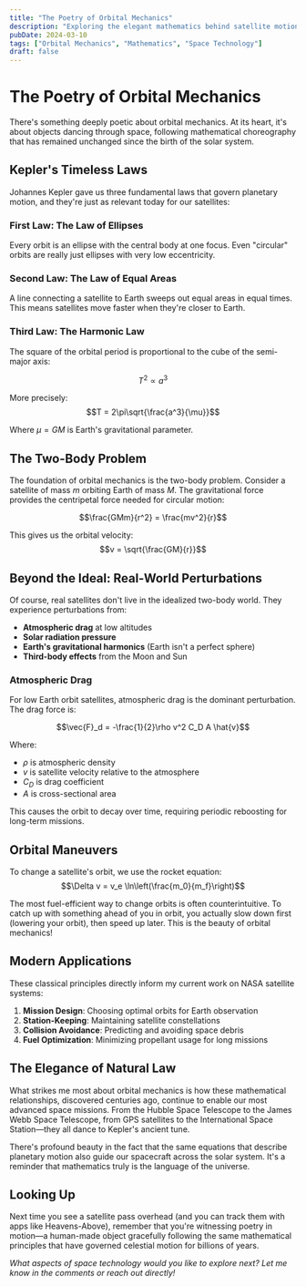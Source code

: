 ```yaml
---
title: "The Poetry of Orbital Mechanics"
description: "Exploring the elegant mathematics behind satellite motion and why Kepler's laws are more relevant than ever."
pubDate: 2024-03-10
tags: ["Orbital Mechanics", "Mathematics", "Space Technology"]
draft: false
---
```


# The Poetry of Orbital Mechanics

There's something deeply poetic about orbital mechanics. At its heart, it's about objects dancing through space, following mathematical choreography that has remained unchanged since the birth of the solar system.

## Kepler's Timeless Laws

Johannes Kepler gave us three fundamental laws that govern planetary motion, and they're just as relevant today for our satellites:

### First Law: The Law of Ellipses
Every orbit is an ellipse with the central body at one focus. Even "circular" orbits are really just ellipses with very low eccentricity.

### Second Law: The Law of Equal Areas
A line connecting a satellite to Earth sweeps out equal areas in equal times. This means satellites move faster when they're closer to Earth.

### Third Law: The Harmonic Law
The square of the orbital period is proportional to the cube of the semi-major axis:

$$T^2 \propto a^3$$

More precisely:
$$T = 2\pi\sqrt{\frac{a^3}{\mu}}$$

Where $\mu = GM$ is Earth's gravitational parameter.

## The Two-Body Problem

The foundation of orbital mechanics is the two-body problem. Consider a satellite of mass $m$ orbiting Earth of mass $M$. The gravitational force provides the centripetal force needed for circular motion:

$$\frac{GMm}{r^2} = \frac{mv^2}{r}$$

This gives us the orbital velocity:
$$v = \sqrt{\frac{GM}{r}}$$

## Beyond the Ideal: Real-World Perturbations

Of course, real satellites don't live in the idealized two-body world. They experience perturbations from:

- **Atmospheric drag** at low altitudes
- **Solar radiation pressure** 
- **Earth's gravitational harmonics** (Earth isn't a perfect sphere)
- **Third-body effects** from the Moon and Sun

### Atmospheric Drag

For low Earth orbit satellites, atmospheric drag is the dominant perturbation. The drag force is:

$$\vec{F}_d = -\frac{1}{2}\rho v^2 C_D A \hat{v}$$

Where:
- $\rho$ is atmospheric density
- $v$ is satellite velocity relative to the atmosphere  
- $C_D$ is drag coefficient
- $A$ is cross-sectional area

This causes the orbit to decay over time, requiring periodic reboosting for long-term missions.

## Orbital Maneuvers

To change a satellite's orbit, we use the rocket equation:
$$\Delta v = v_e \ln\left(\frac{m_0}{m_f}\right)$$

The most fuel-efficient way to change orbits is often counterintuitive. To catch up with something ahead of you in orbit, you actually slow down first (lowering your orbit), then speed up later. This is the beauty of orbital mechanics!

## Modern Applications

These classical principles directly inform my current work on NASA satellite systems:

1. **Mission Design**: Choosing optimal orbits for Earth observation
2. **Station-Keeping**: Maintaining satellite constellations
3. **Collision Avoidance**: Predicting and avoiding space debris
4. **Fuel Optimization**: Minimizing propellant usage for long missions

## The Elegance of Natural Law

What strikes me most about orbital mechanics is how these mathematical relationships, discovered centuries ago, continue to enable our most advanced space missions. From the Hubble Space Telescope to the James Webb Space Telescope, from GPS satellites to the International Space Station—they all dance to Kepler's ancient tune.

There's profound beauty in the fact that the same equations that describe planetary motion also guide our spacecraft across the solar system. It's a reminder that mathematics truly is the language of the universe.

## Looking Up

Next time you see a satellite pass overhead (and you can track them with apps like Heavens-Above), remember that you're witnessing poetry in motion—a human-made object gracefully following the same mathematical principles that have governed celestial motion for billions of years.

*What aspects of space technology would you like to explore next? Let me know in the comments or reach out directly!*
